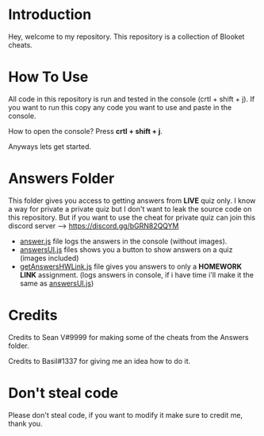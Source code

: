 # Introduction
Hey, welcome to my repository. This repository is a collection of Blooket cheats. 

# How To Use
All code in this repository is run and tested in the console (crtl + shift + j). If you want to run this copy any code you want to use and paste in the console.

How to open the console? Press __crtl + shift + j__.

Anyways lets get started.

# Answers Folder
This folder gives you access to getting answers from **LIVE** quiz only. I know a way for private a private quiz but I don't want to leak the source code on this repository. But if you want to use the cheat for private quiz can join this discord server --> https://discord.gg/bGRN82QQYM

- [answer.js](https://raw.githubusercontent.com/glixzzy/Blooket-Collection/main/Answers/answer.js) file logs the answers in the console (without images).
- [answersUI.js](https://raw.githubusercontent.com/glixzzy/Blooket-Collection/main/Answers/answersUI.js) files shows you a button to show answers on a quiz (images included)
- [getAnswersHWLink.js](https://raw.githubusercontent.com/glixzzy/Blooket-Collection/main/Answers/getAnswersHWLink.js) file gives you answers to only a **HOMEWORK LINK** assignment. (logs answers in console, if i have time i'll make it the same as [answersUI.js](https://raw.githubusercontent.com/glixzzy/Blooket-Collection/main/Answers/answersUI.js))

# Credits
Credits to Sean V#9999 for making some of the cheats from the Answers folder.

Credits to Basil#1337 for giving me an idea how to do it.

# Don't steal code
Please don't steal code, if you want to modify it make sure to credit me, thank you.
